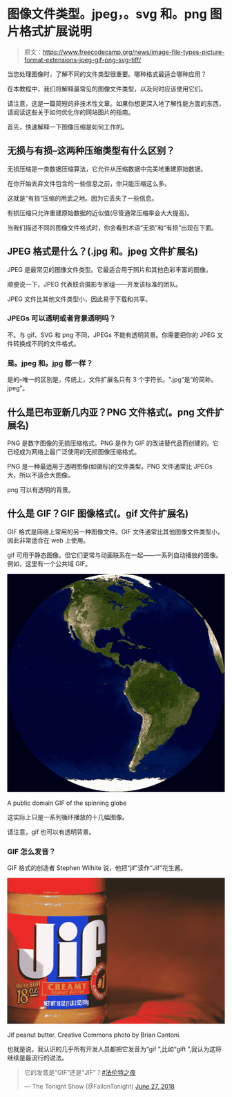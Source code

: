 # 图像文件类型。jpeg，。svg 和。png 图片格式扩展说明

> 原文：<https://www.freecodecamp.org/news/image-file-types-picture-format-extensions-jpeg-gif-png-svg-tiff/>

当您处理图像时，了解不同的文件类型很重要。哪种格式最适合哪种应用？

在本教程中，我们将解释最常见的图像文件类型，以及何时应该使用它们。

请注意，这是一篇简短的非技术性文章。如果你想更深入地了解性能方面的东西，请阅读这些关于如何优化你的网站图片的指南。

首先，快速解释一下图像压缩是如何工作的。

## 无损与有损–这两种压缩类型有什么区别？

无损压缩是一类数据压缩算法，它允许从压缩数据中完美地重建原始数据。

在你开始丢弃文件包含的一些信息之前，你只能压缩这么多。

这就是“有损”压缩的用武之地。因为它丢失了一些信息。

有损压缩只允许重建原始数据的近似值(尽管通常压缩率会大大提高)。

当我们描述不同的图像文件格式时，你会看到术语“无损”和“有损”出现在下面。

## JPEG 格式是什么？(.jpg 和。jpeg 文件扩展名)

JPEG 是最常见的图像文件类型。它最适合用于照片和其他色彩丰富的图像。

顺便说一下，JPEG 代表联合摄影专家组——开发该标准的团队。

JPEG 文件比其他文件类型小，因此易于下载和共享。

### JPEGs 可以透明或者背景透明吗？

不。与 gif、SVG 和 png 不同，JPEGs 不能有透明背景。你需要把你的 JPEG 文件转换成不同的文件格式。

### 是。jpeg 和。jpg 都一样？

是的–唯一的区别是，传统上，文件扩展名只有 3 个字符长。".jpg“是”的简称。jpeg”。

## 什么是巴布亚新几内亚？PNG 文件格式(。png 文件扩展名)

PNG 是数字图像的无损压缩格式。PNG 是作为 GIF 的改进替代品而创建的。它已经成为网络上最广泛使用的无损图像压缩格式。

PNG 是一种最适用于透明图像(如徽标)的文件类型。PNG 文件通常比 JPEGs 大，所以不适合大图像。

png 可以有透明的背景。

## 什么是 GIF？GIF 图像格式(。gif 文件扩展名)

GIF 格式是网络上常用的另一种图像文件。GIF 文件通常比其他图像文件类型小，因此非常适合在 web 上使用。

gif 可用于静态图像。但它们更常与动画联系在一起——一系列自动播放的图像。例如，这里有一个公共域 GIF。

![Globespin](img/5f588516bbd63c5697b16f78114328cd.png)

A public domain GIF of the spinning globe

这实际上只是一系列循环播放的十几幅图像。

请注意，gif 也可以有透明背景。

### GIF 怎么发音？

GIF 格式的创造者 Stephen Wilhite 说，他把“jif”读作“Jif”花生酱。

![6398248857_42ff8de345_h-1](img/87f365ca0cc4e9d842eadf4f4bc72c63.png)

Jif peanut butter. Creative Commons photo by Brian Cantoni.

也就是说，我认识的几乎所有开发人员都把它发音为“gif ”,比如“gift ”,我认为这将继续是最流行的说法。

> 它的发音是“GIF”还是“JIF”？[#法伦特之夜](https://twitter.com/hashtag/FallonTonight?src=hash&ref_src=twsrc%5Etfw)
> 
> — The Tonight Show (@FallonTonight) [June 27, 2018](https://twitter.com/FallonTonight/status/1011823951167750144?ref_src=twsrc%5Etfw)